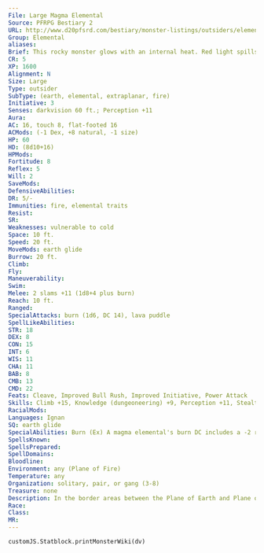 ```yaml
---
File: Large Magma Elemental
Source: PFRPG Bestiary 2
URL: http://www.d20pfsrd.com/bestiary/monster-listings/outsiders/elemental/elemental-magma
Group: Elemental
aliases: 
Brief: This rocky monster glows with an internal heat. Red light spills from its eyes and mouth, as well as fractures in its outer surface.
CR: 5
XP: 1600
Alignment: N
Size: Large
Type: outsider
SubType: (earth, elemental, extraplanar, fire)
Initiative: 3
Senses: darkvision 60 ft.; Perception +11
Aura: 
AC: 16, touch 8, flat-footed 16
ACMods: (-1 Dex, +8 natural, -1 size)
HP: 60
HD: (8d10+16)
HPMods: 
Fortitude: 8
Reflex: 5
Will: 2
SaveMods: 
DefensiveAbilities: 
DR: 5/-
Immunities: fire, elemental traits
Resist: 
SR: 
Weaknesses: vulnerable to cold
Space: 10 ft.
Speed: 20 ft.
MoveMods: earth glide
Burrow: 20 ft.
Climb: 
Fly: 
Maneuverability: 
Swim: 
Melee: 2 slams +11 (1d8+4 plus burn)
Reach: 10 ft.
Ranged: 
SpecialAttacks: burn (1d6, DC 14), lava puddle
SpellLikeAbilities: 
STR: 18
DEX: 8
CON: 15
INT: 6
WIS: 11
CHA: 11
BAB: 8
CMB: 13
CMD: 22
Feats: Cleave, Improved Bull Rush, Improved Initiative, Power Attack
Skills: Climb +15, Knowledge (dungeoneering) +9, Perception +11, Stealth +6
RacialMods: 
Languages: Ignan
SQ: earth glide
SpecialAbilities: Burn (Ex) A magma elemental's burn DC includes a -2 racial penalty, as their fires don't burn quite as hot as true elemental flames. Earth Glide (Ex) A burrowing magma elemental can pass through stone, dirt, lava, or almost any other sort of earth except metal as easily as a fish swims through water. Its burrowing leaves behind no tunnel or hole, nor does it create any ripple, though the area it passes through feels warm for 1 round afterward and often retains a strangely smooth texture, as if the stone had been polished. A move earth spell cast on an area containing a burrowing magma elemental flings the elemental back 30 feet, stunning the creature for 1 round unless it succeeds on a DC 15 Fortitude save. Lava Puddle (Su) Once per day as a full-round action, a magma elemental can vomit forth a puddle of lava (Pathfinder RPG Core Rulebook 444) that fills its space to a depth of 2-3 inches and counts as difficult terrain. Any creature that moves through this puddle of lava takes 2d6 points of fire damage. This damage continues for 1d3 rounds after the creature leaves the lava pool, although then it only inflicts 1d6 points of fire damage per round. The lava puddle solidifies and is safe to touch after a number of rounds equal to the elemental's Hit Dice. At the GM's discretion, this puddle of lava could start secondary fires.
SpellsKnown: 
SpellsPrepared: 
SpellDomains: 
Bloodline: 
Environment: any (Plane of Fire)
Temperature: any
Organization: solitary, pair, or gang (3-8)
Treasure: none
Description: In the border areas between the Plane of Earth and Plane of Fire, volcanoes and continent-sized lava flows are commonplace. Elementals in this area tend to have aspects of both planes, and the typical sort is the magma elemental, an earth elemental with a core of liquid fire. Magma elementals generally have a somewhat feral or bestial appearance.
Race: 
Class: 
MR: 
---
```

```dataviewjs
customJS.Statblock.printMonsterWiki(dv)
```
